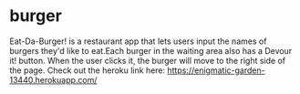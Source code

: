 # burger
Eat-Da-Burger! is a restaurant app that lets users input the names of burgers they'd like to eat.Each burger in the waiting area also has a Devour it! button. When the user clicks it, the burger will move to the right side of the page. Check out the heroku link here: https://enigmatic-garden-13440.herokuapp.com/
